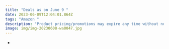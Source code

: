 ```yaml
---
title: "Deals as on June 9 "
date: 2023-06-09T12:04:01.864Z
tags: "Amazon "
description: "Product pricing/promotions may expire any time without notice.  "
image: img/img-20230608-wa0047.jpg
---
```

*